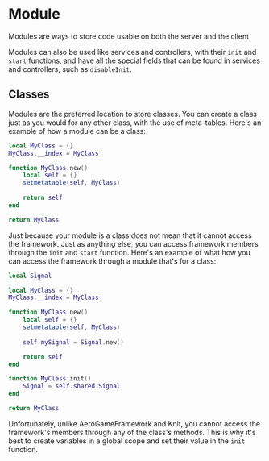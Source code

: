 # Module
Modules are ways to store code usable on both the server and the client

Modules can also be used like services and controllers, with their `init` and `start` functions, and have all the special fields that can be found in services and controllers, such as `disableInit`.

## Classes
Modules are the preferred location to store classes. You can create a class just as you would for any other class, with the use of meta-tables. Here's an example of how a module can be a class:
```lua
local MyClass = {}
MyClass.__index = MyClass

function MyClass.new()
    local self = {}
    setmetatable(self, MyClass)
    
    return self
end

return MyClass
```

Just because your module is a class does not mean that it cannot access the framework. Just as anything else, you can access framework members through the `init` and `start` function. Here's an example of what how you can access the framework through a module that's for a class: 
```lua
local Signal

local MyClass = {}
MyClass.__index = MyClass

function MyClass.new()
    local self = {}
    setmetatable(self, MyClass)
    
    self.mySignal = Signal.new()

    return self
end

function MyClass:init()
    Signal = self.shared.Signal
end

return MyClass
```

Unfortunately, unlike AeroGameFramework and Knit, you cannot access the framework's members through any of the class's methods. This is why it's best to create variables in a global scope and set their value in the `init` function. 